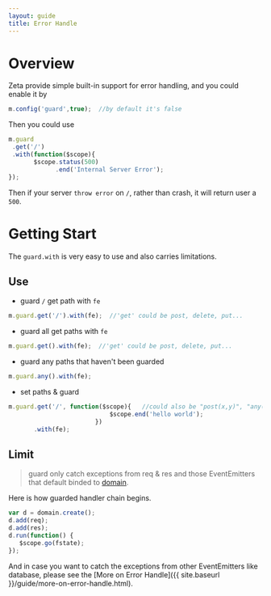 ```yaml
---
layout: guide
title: Error Handle
---
```


# Overview

Zeta provide simple built-in support for error handling, and you could enable it by

~~~javascript
m.config('guard',true);  //by default it's false
~~~

Then you could use 

~~~javascript
m.guard
 .get('/')
 .with(function($scope){  
       $scope.status(500)
             .end('Internal Server Error');
});
~~~

Then if  your server `throw error` on `/`, rather than crash, it will return user a `500`. 

# Getting Start

The `guard.with` is very easy to use and also carries limitations.

## Use

- guard `/` get path with `fe`

~~~javascript
m.guard.get('/').with(fe);  //'get' could be post, delete, put...
~~~

- guard all get paths with `fe`

~~~javascript
m.guard.get().with(fe);  //'get' could be post, delete, put...
~~~

- guard any paths that haven't been guarded 

~~~javascript
m.guard.any().with(fe); 
~~~

- set paths & guard

~~~javascript
m.guard.get('/', function($scope){   //could also be "post(x,y)", "any(x)" and etc... 
                            $scope.end('hello world');
                        })
       .with(fe); 
~~~


## Limit

> guard only catch exceptions from req & res and those EventEmitters that default binded to [domain](nodejs.org/api/domain.html).


Here is how guarded handler chain begins.

~~~javascript
var d = domain.create();
d.add(req);
d.add(res);
d.run(function() {
   $scope.go(fstate);
});
~~~

And in case you want to catch the exceptions from other EventEmitters like database, please see the [More on Error Handle]({{ site.baseurl }}/guide/more-on-error-handle.html).



